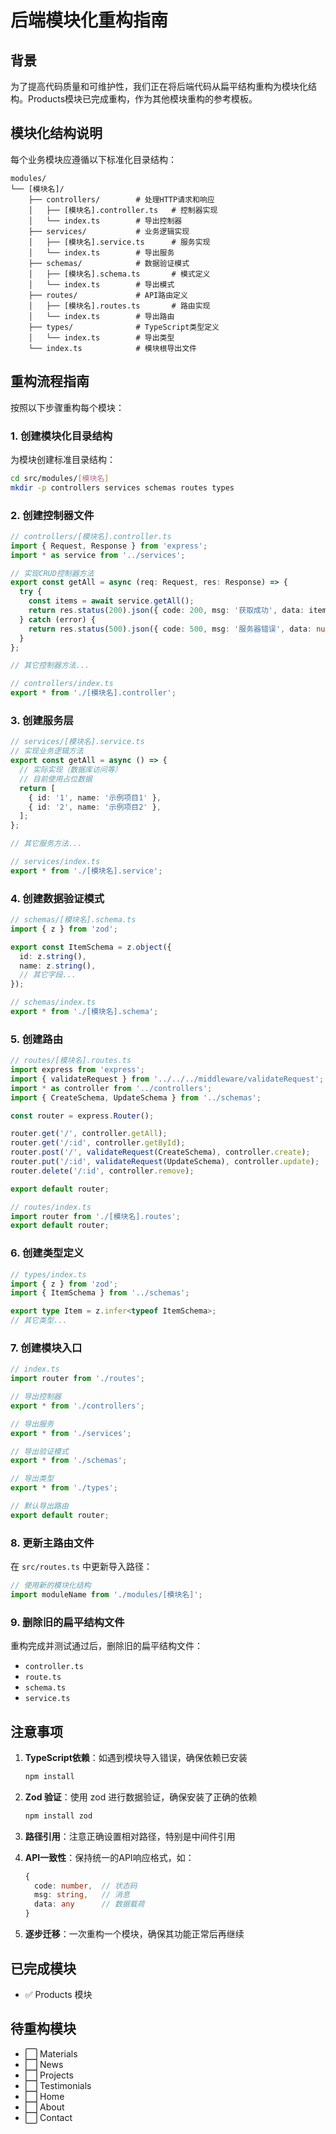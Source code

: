 # 后端模块化重构指南

## 背景

为了提高代码质量和可维护性，我们正在将后端代码从扁平结构重构为模块化结构。Products模块已完成重构，作为其他模块重构的参考模板。

## 模块化结构说明

每个业务模块应遵循以下标准化目录结构：

```
modules/
└── [模块名]/
    ├── controllers/        # 处理HTTP请求和响应
    │   ├── [模块名].controller.ts   # 控制器实现
    │   └── index.ts        # 导出控制器
    ├── services/           # 业务逻辑实现
    │   ├── [模块名].service.ts      # 服务实现
    │   └── index.ts        # 导出服务
    ├── schemas/            # 数据验证模式
    │   ├── [模块名].schema.ts       # 模式定义
    │   └── index.ts        # 导出模式
    ├── routes/             # API路由定义
    │   ├── [模块名].routes.ts       # 路由实现
    │   └── index.ts        # 导出路由
    ├── types/              # TypeScript类型定义
    │   └── index.ts        # 导出类型
    └── index.ts            # 模块根导出文件
```

## 重构流程指南

按照以下步骤重构每个模块：

### 1. 创建模块化目录结构

为模块创建标准目录结构：

```bash
cd src/modules/[模块名]
mkdir -p controllers services schemas routes types
```

### 2. 创建控制器文件

```typescript
// controllers/[模块名].controller.ts
import { Request, Response } from 'express';
import * as service from '../services';

// 实现CRUD控制器方法
export const getAll = async (req: Request, res: Response) => {
  try {
    const items = await service.getAll();
    return res.status(200).json({ code: 200, msg: '获取成功', data: items });
  } catch (error) {
    return res.status(500).json({ code: 500, msg: '服务器错误', data: null });
  }
};

// 其它控制器方法...

// controllers/index.ts
export * from './[模块名].controller';
```

### 3. 创建服务层

```typescript
// services/[模块名].service.ts
// 实现业务逻辑方法
export const getAll = async () => {
  // 实际实现（数据库访问等）
  // 目前使用占位数据
  return [
    { id: '1', name: '示例项目1' },
    { id: '2', name: '示例项目2' },
  ];
};

// 其它服务方法...

// services/index.ts
export * from './[模块名].service';
```

### 4. 创建数据验证模式

```typescript
// schemas/[模块名].schema.ts
import { z } from 'zod';

export const ItemSchema = z.object({
  id: z.string(),
  name: z.string(),
  // 其它字段...
});

// schemas/index.ts
export * from './[模块名].schema';
```

### 5. 创建路由

```typescript
// routes/[模块名].routes.ts
import express from 'express';
import { validateRequest } from '../../../middleware/validateRequest';
import * as controller from '../controllers';
import { CreateSchema, UpdateSchema } from '../schemas';

const router = express.Router();

router.get('/', controller.getAll);
router.get('/:id', controller.getById);
router.post('/', validateRequest(CreateSchema), controller.create);
router.put('/:id', validateRequest(UpdateSchema), controller.update);
router.delete('/:id', controller.remove);

export default router;

// routes/index.ts
import router from './[模块名].routes';
export default router;
```

### 6. 创建类型定义

```typescript
// types/index.ts
import { z } from 'zod';
import { ItemSchema } from '../schemas';

export type Item = z.infer<typeof ItemSchema>;
// 其它类型...
```

### 7. 创建模块入口

```typescript
// index.ts
import router from './routes';

// 导出控制器
export * from './controllers';

// 导出服务
export * from './services';

// 导出验证模式
export * from './schemas';

// 导出类型
export * from './types';

// 默认导出路由
export default router;
```

### 8. 更新主路由文件

在 `src/routes.ts` 中更新导入路径：

```typescript
// 使用新的模块化结构
import moduleName from './modules/[模块名]';
```

### 9. 删除旧的扁平结构文件

重构完成并测试通过后，删除旧的扁平结构文件：
- `controller.ts`
- `route.ts`
- `schema.ts`
- `service.ts`

## 注意事项

1. **TypeScript依赖**：如遇到模块导入错误，确保依赖已安装
   ```bash
   npm install
   ```

2. **Zod 验证**：使用 zod 进行数据验证，确保安装了正确的依赖
   ```bash
   npm install zod
   ```

3. **路径引用**：注意正确设置相对路径，特别是中间件引用

4. **API一致性**：保持统一的API响应格式，如：
   ```typescript
   {
     code: number,  // 状态码
     msg: string,   // 消息
     data: any      // 数据载荷
   }
   ```

5. **逐步迁移**：一次重构一个模块，确保其功能正常后再继续

## 已完成模块

- ✅ Products 模块

## 待重构模块

- ⬜ Materials
- ⬜ News
- ⬜ Projects
- ⬜ Testimonials
- ⬜ Home
- ⬜ About
- ⬜ Contact
